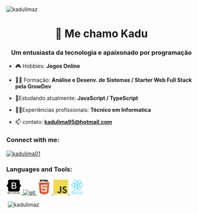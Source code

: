 <p align="left"> <img src="https://komarev.com/ghpvc/?username=kadulimaz&label=Profile%20views&color=0e75b6&style=flat" alt="kadulimaz" /> </p>
<h1 align="center">👋  Me chamo Kadu</h1>
<h3 align="center">Um entusiasta da tecnologia e apaixonado por programação</h3>





- 🎮 Hobbies: **Jogos Online**

- 🧑‍🎓 Formação: **Análise e Desenv. de Sistemas / Starter Web Full Stack pela GrowDev**

- 🧠Estudando atualmente: **JavaScript / TypeScript**

- 🧑‍💻Experiências profissionais: **Técnico em Informatica**

- 📫 contato: **kadulima95@hotmail.com**

<h3 align="left">Connect with me:</h3>
<p align="left">
<a href="https://linkedin.com/in/kadulima01" target="blank"><img align="center" src="https://raw.githubusercontent.com/rahuldkjain/github-profile-readme-generator/master/src/images/icons/Social/linked-in-alt.svg" alt="kadulima01" height="30" width="40" /></a>
</p>

<h3 align="left">Languages and Tools:</h3>
<p align="left"> <a href="https://getbootstrap.com" target="_blank" rel="noreferrer"> <img src="https://raw.githubusercontent.com/devicons/devicon/master/icons/bootstrap/bootstrap-plain-wordmark.svg" alt="bootstrap" width="40" height="40"/> </a> <a href="https://git-scm.com/" target="_blank" rel="noreferrer"> <img src="https://www.vectorlogo.zone/logos/git-scm/git-scm-icon.svg" alt="git" width="40" height="40"/> </a> <a href="https://www.w3.org/html/" target="_blank" rel="noreferrer"> <img src="https://raw.githubusercontent.com/devicons/devicon/master/icons/html5/html5-original-wordmark.svg" alt="html5" width="40" height="40"/> </a> <a href="https://developer.mozilla.org/en-US/docs/Web/JavaScript" target="_blank" rel="noreferrer"> <img src="https://raw.githubusercontent.com/devicons/devicon/master/icons/javascript/javascript-original.svg" alt="javascript" width="40" height="40"/> </a> <a href="https://reactjs.org/" target="_blank" rel="noreferrer"> <img src="https://raw.githubusercontent.com/devicons/devicon/master/icons/react/react-original-wordmark.svg" alt="react" width="40" height="40"/> </a> </p>

<p>&nbsp;<img align="center" src="https://github-readme-stats.vercel.app/api?username=kadulimaz&show_icons=true&locale=en" alt="kadulimaz" /></p>


